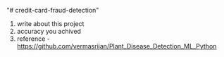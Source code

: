 "# credit-card-fraud-detection" 

1. write about this project
2. accuracy you achived
3. reference - https://github.com/vermasrijan/Plant_Disease_Detection_ML_Python
